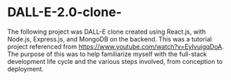 # DALL-E-2.0-clone-

The following project was DALL-E clone created using React.js, with Node.js, Express.js, and MongoDB on the backend.
This was a tutorial project referenced from https://www.youtube.com/watch?v=EyIvuigqDoA.
The purpose of this was to help familiarize myself with the full-stack development life cycle and the various steps
involved, from conception to deployment.  
